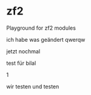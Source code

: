 zf2
===

Playground for zf2 modules


ich habe was geändert
qwerqw


jetzt nochmal


test für bilal

1

wir testen und testen